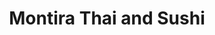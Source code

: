 ---
layout: place
title: Montira Thai and Sushi
permalink: /illinois/glenview/montira-thai-and-sushi.html
stateAbbr: IL
stateName: Illinois
cityName: Glenview
seo:
  type: restaurant
  links: http://montirathaiandsushi.com/
place_id: ChIJYxoV-ObHD4gRA8xzvR8ejv4
photos:
  - name: >-
      places/ChIJYxoV-ObHD4gRA8xzvR8ejv4/photos/AeeoHcJawAYKmwAjhM4NkxgylMHUFwjDFk3SxaEaz_r3tg_bF855glnDKRmqy1qT2lXfrSZHTY0p_ScDZ-lB5c5HSR8N_7iXv2qUp-CLVec8GIxRXvlLt2R-XbOfPrI5jJQvLVSvA1KvnrwnwPGTMSGR_KtHPo0mXIt_moLQJw6Q59tDUtAsZOCI8bVkEFnfRJyFDLUFyJ0acOhC3Gz2Y6otf7KgOj2PqEj9Ybt7RWqVlkhBQrL-DKEqV6MMI-seStwPEOwTE-mLKcBjjyiHevxZPHiShAg4OxyJY219_e21OD7hXA
    widthPx: 4656
    heightPx: 2620
    authorAttributions:
      - displayName: Montira Thai and Sushi
        uri: https://maps.google.com/maps/contrib/112870362834901286747
        photoUri: >-
          https://lh3.googleusercontent.com/a-/ALV-UjUHFuXHO3Nj8i4Y5ShYaDJezWJujfX5rsnR9-xyvI1bntZ-s_w=s100-p-k-no-mo
    flagContentUri: >-
      https://www.google.com/local/imagery/report/?cb_client=maps_api_places.places_api&image_key=!1e10!2sAF1QipOjOoePeb5_E2TVh3vVzA7Fr2byA2wmcGfKg-BA&hl=en-US
    googleMapsUri: >-
      https://www.google.com/maps/place//data=!3m4!1e2!3m2!1sAF1QipOjOoePeb5_E2TVh3vVzA7Fr2byA2wmcGfKg-BA!2e10!4m2!3m1!1s0x880fc7e6f8151a63:0xfe8e1e1fbd73cc03
  - name: >-
      places/ChIJYxoV-ObHD4gRA8xzvR8ejv4/photos/AeeoHcLgR9uLZXC4ASoFKRH9lkL6B_6z-v3KkJE-EB1sCC_ubMcv7TiBB34vH7Vex3Oou54U4UG-rpPgTHjinCkQjx3gYYepcvgNneluOllijKHNNvhAyXC3S-DPsAv2D7CZaWk4m3SjVojzvssnxKq2UczfrYW0jnUbqmI-fyQ7gvWUv-TiJtXpNxKubzbqio-K7W4wWug_eByB9KG9Adk5lKk7NvvfeOma0x2D6J_Dd8m-w-pw2x9JcJm5rnY-dsaITNdB5RLbEv2Zv1vLAJqfuCfCL04EX0nKvA-W41A07xbYGA
    widthPx: 4656
    heightPx: 2620
    authorAttributions:
      - displayName: Montira Thai and Sushi
        uri: https://maps.google.com/maps/contrib/112870362834901286747
        photoUri: >-
          https://lh3.googleusercontent.com/a-/ALV-UjUHFuXHO3Nj8i4Y5ShYaDJezWJujfX5rsnR9-xyvI1bntZ-s_w=s100-p-k-no-mo
    flagContentUri: >-
      https://www.google.com/local/imagery/report/?cb_client=maps_api_places.places_api&image_key=!1e10!2sAF1QipOfyJhVQsxv6KLeNsH3UQxbFhuObs7LFyEO7mX8&hl=en-US
    googleMapsUri: >-
      https://www.google.com/maps/place//data=!3m4!1e2!3m2!1sAF1QipOfyJhVQsxv6KLeNsH3UQxbFhuObs7LFyEO7mX8!2e10!4m2!3m1!1s0x880fc7e6f8151a63:0xfe8e1e1fbd73cc03
  - name: >-
      places/ChIJYxoV-ObHD4gRA8xzvR8ejv4/photos/AeeoHcJ0B18Vj-HRJ74ONHkAQKfNpHIvDM49H1A1zc3S8g81T8dMcfXQlhBuH1FBntQPtvIsxgInxtWBfVpb60D1nBEFLNz2wVqSZ-3GUM-aUEK6DLeYuSSYDOtlVuKZ0QoBwsEtCFnIAMHawRLEv46m__y6G3S1ovL3W-iPVAeK-UX6EcRLzREtv9tQgodyOLxFrqXNV2JJcS2SutkhanGwhv6lZZBpCAF7I_QfnZKI75W1Dcsh68i29uKUdaA_Dv_QsRmzZLkKEjkh1gZUsB7eNl1fHMP4Ue_3fjYooB8ykxxrLYl4yGcfTSnGiK1YH9a0kNWnDpJmrwh5qlQ2FoII0UR0G5rqh5yDA7dm9krQXm3HYo_pAJoj7YjlWCnu5YbWqgwIJjHPbZoiWEPIqjN_pKFL5hx0_dJFBe4KSilXn18I5Q
    widthPx: 4032
    heightPx: 3024
    authorAttributions:
      - displayName: Marilin Wong
        uri: https://maps.google.com/maps/contrib/113183544464743871040
        photoUri: >-
          https://lh3.googleusercontent.com/a-/ALV-UjUftIi4zEWWln7-XC8u7aGzfFfQ5ZL6knbj88b9uKhBlPr0XOJu=s100-p-k-no-mo
    flagContentUri: >-
      https://www.google.com/local/imagery/report/?cb_client=maps_api_places.places_api&image_key=!1e10!2sCIHM0ogKEICAgIC7jcv1UQ&hl=en-US
    googleMapsUri: >-
      https://www.google.com/maps/place//data=!3m4!1e2!3m2!1sCIHM0ogKEICAgIC7jcv1UQ!2e10!4m2!3m1!1s0x880fc7e6f8151a63:0xfe8e1e1fbd73cc03
  - name: >-
      places/ChIJYxoV-ObHD4gRA8xzvR8ejv4/photos/AeeoHcKmXXCapEtRRjd5UsTFgptjaAWh6d1fb7XkMKDU0w_ObqnLvf_jlj_ACOSu6L_vNPFuQ1TUqGjO_q_t4FvN9herLM-B-DvNj35kBPdIDbtnzOYpXtabb2CHA2ZK9O6qil-7RF_n0lPr3-aegHFwoM5YfiTusIyA2cEvv-0Uw2Jo2R7XcpnRNPyhdbes9Ny0GMVnTIvA2JazVEtc7ca2kSSHQMWguFFku2_iE9lgN6WNOfaxdzz1cjuBHxVuCEWTW_A5-PIi1lgbKfVahwIpW9RV8fIlVecdEseFDkXD7-fc5w
    widthPx: 4656
    heightPx: 3492
    authorAttributions:
      - displayName: Montira Thai and Sushi
        uri: https://maps.google.com/maps/contrib/112870362834901286747
        photoUri: >-
          https://lh3.googleusercontent.com/a-/ALV-UjUHFuXHO3Nj8i4Y5ShYaDJezWJujfX5rsnR9-xyvI1bntZ-s_w=s100-p-k-no-mo
    flagContentUri: >-
      https://www.google.com/local/imagery/report/?cb_client=maps_api_places.places_api&image_key=!1e10!2sAF1QipOu6ckSSwTh2t2etnNGXsihnP4MxPwBjTiKcQjU&hl=en-US
    googleMapsUri: >-
      https://www.google.com/maps/place//data=!3m4!1e2!3m2!1sAF1QipOu6ckSSwTh2t2etnNGXsihnP4MxPwBjTiKcQjU!2e10!4m2!3m1!1s0x880fc7e6f8151a63:0xfe8e1e1fbd73cc03
  - name: >-
      places/ChIJYxoV-ObHD4gRA8xzvR8ejv4/photos/AeeoHcJbNgqqgTHfQQA0WaGiGrtGEsyCcrKeyTynwoeTcUu2fEfufnuU1gFVm6J_GS_CoEwhHUrpYTGrNcImcMQV2_2hIMe5j7P71lwJI4WJ0t1FdrTNfi131NkPmLc-jUZ8V6C8l0d9TNmY_KhyY88qjg5DRcGrtV73pZF05KlUFFNyUh86VrYWOqdy-wDvGdWMJoLsFWYKWCmiJuB52E75zGKqp3KlLVHoZ19em_8uqqvlfNwBxFEW8stbBuf_BGO4aJF7oSj08uMu2cLcpVE8vrgm1fnNc1J5VoFN_MDfxyBaug
    widthPx: 4656
    heightPx: 3492
    authorAttributions:
      - displayName: Montira Thai and Sushi
        uri: https://maps.google.com/maps/contrib/112870362834901286747
        photoUri: >-
          https://lh3.googleusercontent.com/a-/ALV-UjUHFuXHO3Nj8i4Y5ShYaDJezWJujfX5rsnR9-xyvI1bntZ-s_w=s100-p-k-no-mo
    flagContentUri: >-
      https://www.google.com/local/imagery/report/?cb_client=maps_api_places.places_api&image_key=!1e10!2sAF1QipNBouGTo22SC9EpLgkKnyvSaI24LY0qUMg7mWXV&hl=en-US
    googleMapsUri: >-
      https://www.google.com/maps/place//data=!3m4!1e2!3m2!1sAF1QipNBouGTo22SC9EpLgkKnyvSaI24LY0qUMg7mWXV!2e10!4m2!3m1!1s0x880fc7e6f8151a63:0xfe8e1e1fbd73cc03
  - name: >-
      places/ChIJYxoV-ObHD4gRA8xzvR8ejv4/photos/AeeoHcIeFLsrcGQaeScowKIe01mhYqpLFhVRuaFMAr7KR9W4jMCGgwSolI5SdAvEMdjSX08V9hvM_51zhNjh0UGSyDO6z1197JU6JNdxRbpvwngeSKSl_WueE8YE5GD8CbpXTr8rxCoQjP-qn8tcwcaizjHzjIq5IIApa7D70_3V4GhwD7Lflu8jZY68bnxsrOLO5nAGahOn42XPDsdH2FRx-44S_9QOWyahgSwLC4abC3ow5BFGYScYFTPKjoMWS4HCke_n3TX-9rvTYQQBnxwrRf6OywMJT9dnW0jrDvpPqjJwdw
    widthPx: 1165
    heightPx: 1463
    authorAttributions:
      - displayName: Montira Thai and Sushi
        uri: https://maps.google.com/maps/contrib/112870362834901286747
        photoUri: >-
          https://lh3.googleusercontent.com/a-/ALV-UjUHFuXHO3Nj8i4Y5ShYaDJezWJujfX5rsnR9-xyvI1bntZ-s_w=s100-p-k-no-mo
    flagContentUri: >-
      https://www.google.com/local/imagery/report/?cb_client=maps_api_places.places_api&image_key=!1e10!2sAF1QipPzDxuORJo0QVFuq3T236f2PRniKo7ut__5T6D0&hl=en-US
    googleMapsUri: >-
      https://www.google.com/maps/place//data=!3m4!1e2!3m2!1sAF1QipPzDxuORJo0QVFuq3T236f2PRniKo7ut__5T6D0!2e10!4m2!3m1!1s0x880fc7e6f8151a63:0xfe8e1e1fbd73cc03
  - name: >-
      places/ChIJYxoV-ObHD4gRA8xzvR8ejv4/photos/AeeoHcJaHdO-paMuUPnO4QXN1Rhi7o_ONJgM0a9QIuBAB2o65OxJSJ7VwCQBTLQB6LEMrMDghYwXP3L8E5mmufqF5GBvTXtMuzfGVBSmaHofbuDyprRU6FpNYzhix3q4QVSK4tvdL7L07FGbtdGhKXhDQlFm7ZzkdYEcF9U7t1Pg7w9u8Xv5B7c4PVJ8Iuhndnhjhen_KiyOxyDA1QpYW-On0XTQsyzR7C-VOG6nGb_31ueDMpLUnWaeK1tLgkSakiEZdrZbMbzMV4YF3-7JWRg2QEm0gGPEq2xdUYgTo72uJfBKhBu1ZvrB4jEjF_4_Z3Lg77c49GIGwYr24plahQ1Ut9Cy-NmFkZe-dHFBq21KyEsDbNfHI-CTQel0ez1WwfvAzPOdtmS72FE_ahiKAlZccAJKq2QYvvtUmakYTcJvhcT8Aj0
    widthPx: 3024
    heightPx: 4032
    authorAttributions:
      - displayName: Marilin Wong
        uri: https://maps.google.com/maps/contrib/113183544464743871040
        photoUri: >-
          https://lh3.googleusercontent.com/a-/ALV-UjUftIi4zEWWln7-XC8u7aGzfFfQ5ZL6knbj88b9uKhBlPr0XOJu=s100-p-k-no-mo
    flagContentUri: >-
      https://www.google.com/local/imagery/report/?cb_client=maps_api_places.places_api&image_key=!1e10!2sCIHM0ogKEICAgIC7jcv10QE&hl=en-US
    googleMapsUri: >-
      https://www.google.com/maps/place//data=!3m4!1e2!3m2!1sCIHM0ogKEICAgIC7jcv10QE!2e10!4m2!3m1!1s0x880fc7e6f8151a63:0xfe8e1e1fbd73cc03
  - name: >-
      places/ChIJYxoV-ObHD4gRA8xzvR8ejv4/photos/AeeoHcKHXH2EeEd9J36qCvJR5573MgEWHX-lftYaN4SXU98gaXMAtPNjibzNkjf9CyY8lS0MVNMIoIcgKa06B31F7j4aoTq_eaACgwEoZSrQWFWZoFKi30EPHHoZ8w-G5ZOfmnbX_-SSeu4WyjN9uGeO1y_hOuQ0spCuMetmYrExHZsgy-PE_ZhN4lIJVIQ_GxJ952cSQ5nM6A0WctQ5Q0onq8itSpCUhGaX8NQZP-7MtuEZNOEmxzlP6vuK4SufKMOysqg8YWVKgTYCVWuMi3LlFbGHacfz0UsfWgvgsPqemrbZWg
    widthPx: 1159
    heightPx: 1445
    authorAttributions:
      - displayName: Montira Thai and Sushi
        uri: https://maps.google.com/maps/contrib/112870362834901286747
        photoUri: >-
          https://lh3.googleusercontent.com/a-/ALV-UjUHFuXHO3Nj8i4Y5ShYaDJezWJujfX5rsnR9-xyvI1bntZ-s_w=s100-p-k-no-mo
    flagContentUri: >-
      https://www.google.com/local/imagery/report/?cb_client=maps_api_places.places_api&image_key=!1e10!2sAF1QipNpDRieiqaitSZph66pGj4c0QKBrO60IVheeDAH&hl=en-US
    googleMapsUri: >-
      https://www.google.com/maps/place//data=!3m4!1e2!3m2!1sAF1QipNpDRieiqaitSZph66pGj4c0QKBrO60IVheeDAH!2e10!4m2!3m1!1s0x880fc7e6f8151a63:0xfe8e1e1fbd73cc03
  - name: >-
      places/ChIJYxoV-ObHD4gRA8xzvR8ejv4/photos/AeeoHcIupOJPn_2jiLsdJTREGdNBgrcXFC_9CAI3eRIS2Fg8I4B2qxMR8ygY12J2f6qSb5Cw--ztqE-eLB1x9vFjWLvBiT7r7jBts4XrX2K-XnDcbAAHuZHzhyYBla_WVGxeWd49aa11zyHNKqCPDT4OrEe7wXcy9B0z6GtYQ0QHem8URQPgUvScY298OGrjQPLHg2iTClNw7SRmUFr2KitUfV5Wl5O5qrxjeDNsgNBxIrsIWkgUAt7IyvJshTblrIM6_yYxxJN8rzCBk2vHef5yAnYCu-iBzMiG8JMbBJZh1ESIRA
    widthPx: 1158
    heightPx: 1450
    authorAttributions:
      - displayName: Montira Thai and Sushi
        uri: https://maps.google.com/maps/contrib/112870362834901286747
        photoUri: >-
          https://lh3.googleusercontent.com/a-/ALV-UjUHFuXHO3Nj8i4Y5ShYaDJezWJujfX5rsnR9-xyvI1bntZ-s_w=s100-p-k-no-mo
    flagContentUri: >-
      https://www.google.com/local/imagery/report/?cb_client=maps_api_places.places_api&image_key=!1e10!2sAF1QipOS8tTAWm8XXMjk-PJpvBr9i4jN1GXkn-jnhI7R&hl=en-US
    googleMapsUri: >-
      https://www.google.com/maps/place//data=!3m4!1e2!3m2!1sAF1QipOS8tTAWm8XXMjk-PJpvBr9i4jN1GXkn-jnhI7R!2e10!4m2!3m1!1s0x880fc7e6f8151a63:0xfe8e1e1fbd73cc03
  - name: >-
      places/ChIJYxoV-ObHD4gRA8xzvR8ejv4/photos/AeeoHcIvxPBrbw6y0mIlHNg3dLVUEkkz0G7pspXFGWVcDzyGHSgZdAzLJhpkOgwOsaLeoW5lbebvpr8uZc6P9wqNMF9BxUKlmrYps-tiS78mFyYFiAXVlfGsC80fPdMRO5Iyw7yg3L4xllDl3sXeiZ3SFpCzYCgf5H_f2PsAjoGlP-eZ1CDw9Z3d_RHvOcfx86SerhZ_fDtVWK1LtfHuufeIIF4SD36GXktIKx6SFf_xa8RI109lhoI_XQA0WYYaZLbNbxwqa_Bk9Exw6xGt3gFGso-gOflP9iD-DEAqF6lHP-RGkg
    widthPx: 4080
    heightPx: 3072
    authorAttributions:
      - displayName: Montira Thai and Sushi
        uri: https://maps.google.com/maps/contrib/112870362834901286747
        photoUri: >-
          https://lh3.googleusercontent.com/a-/ALV-UjUHFuXHO3Nj8i4Y5ShYaDJezWJujfX5rsnR9-xyvI1bntZ-s_w=s100-p-k-no-mo
    flagContentUri: >-
      https://www.google.com/local/imagery/report/?cb_client=maps_api_places.places_api&image_key=!1e10!2sAF1QipNSFkDGS-qalr4TfuRAElZPwne5K6XB4Kr2TU0M&hl=en-US
    googleMapsUri: >-
      https://www.google.com/maps/place//data=!3m4!1e2!3m2!1sAF1QipNSFkDGS-qalr4TfuRAElZPwne5K6XB4Kr2TU0M!2e10!4m2!3m1!1s0x880fc7e6f8151a63:0xfe8e1e1fbd73cc03
address: 1845 Tower Dr, Glenview, IL 60026, USA
street: 1845 Tower Dr
city: Glenview
state: IL
zip: '60026'
country: USA
neighborhood: null
latitude: '42.088682'
longitude: '-87.823705'
accessibility_options:
  wheelchairAccessibleParking: true
  wheelchairAccessibleEntrance: true
  wheelchairAccessibleRestroom: true
  wheelchairAccessibleSeating: true
business_status: OPERATIONAL
name: Montira Thai and Sushi
google_maps_links:
  directionsUri: >-
    https://www.google.com/maps/dir//''/data=!4m7!4m6!1m1!4e2!1m2!1m1!1s0x880fc7e6f8151a63:0xfe8e1e1fbd73cc03!3e0
  placeUri: https://maps.google.com/?cid=18342631453997911043
  writeAReviewUri: >-
    https://www.google.com/maps/place//data=!4m3!3m2!1s0x880fc7e6f8151a63:0xfe8e1e1fbd73cc03!12e1
  reviewsUri: >-
    https://www.google.com/maps/place//data=!4m4!3m3!1s0x880fc7e6f8151a63:0xfe8e1e1fbd73cc03!9m1!1b1
  photosUri: >-
    https://www.google.com/maps/place//data=!4m3!3m2!1s0x880fc7e6f8151a63:0xfe8e1e1fbd73cc03!10e5
primary_type: Thai Restaurant
opening_hours:
  regular: null
  current: null
secondary_opening_hours:
  regular:
    weekdayDescriptions: null
    type: null
  current:
    weekdayDescriptions: null
    type: null
phone: (847) 730-3006
price_level: PRICE_LEVEL_MODERATE
price_range: $20 &ndash; $30
rating: '4.3'
rating_count: 0
website: http://montirathaiandsushi.com/
description: >-
  Discover Montira Thai and Sushi in Glenview, IL$$$Montira Thai and Sushi in
  Glenview, IL, stands out as a casual dining destination blending authentic
  Thai flavors with fresh sushi options, perfect for those exploring sushi
  restaurants in the area. The spot features a cozy, brick-lined ambiance with
  outdoor seating, making it an inviting choice for relaxed meals in a welcoming
  environment. Accessibility is thoughtfully integrated, including
  wheelchair-friendly parking and entrances, ensuring everyone can enjoy the
  experience. Diners appreciate the variety of Thai curries, soups, and noodles
  alongside beer and wine selections, all served at moderate prices. For anyone
  seeking top-rated sushi near me, this location delivers a satisfying mix of
  traditional dishes and modern twists in a comfortable setting.
generative_summary: >-
  Discover Montira Thai and Sushi in Glenview, IL$$$Montira Thai and Sushi in
  Glenview, IL, stands out as a casual dining destination blending authentic
  Thai flavors with fresh sushi options, perfect for those exploring sushi
  restaurants in the area. The spot features a cozy, brick-lined ambiance with
  outdoor seating, making it an inviting choice for relaxed meals in a welcoming
  environment. Accessibility is thoughtfully integrated, including
  wheelchair-friendly parking and entrances, ensuring everyone can enjoy the
  experience. Diners appreciate the variety of Thai curries, soups, and noodles
  alongside beer and wine selections, all served at moderate prices. For anyone
  seeking top-rated sushi near me, this location delivers a satisfying mix of
  traditional dishes and modern twists in a comfortable setting.
generative_disclosure: Summarized by AI using the Grok-3-Mini model.
reviews:
  - name: >-
      places/ChIJYxoV-ObHD4gRA8xzvR8ejv4/reviews/ChZDSUhNMG9nS0VJQ0FnTUNBMlBXVEV3EAE
    relativePublishTimeDescription: 2 months ago
    rating: 5
    text:
      text: >-
        This place was wonderful. For starters I had a cup of Spicy Miso Soup,
        coworker had a Beef Spicy Salad, we split an order of Gyoza. He got Pad
        Thai (Chicken) and I got Spicy Udon (Beef). Everything was delicious.
        Not sure when my schedule will bring me back this way but I will
        definitely come back when in the area.
      languageCode: en
    originalText:
      text: >-
        This place was wonderful. For starters I had a cup of Spicy Miso Soup,
        coworker had a Beef Spicy Salad, we split an order of Gyoza. He got Pad
        Thai (Chicken) and I got Spicy Udon (Beef). Everything was delicious.
        Not sure when my schedule will bring me back this way but I will
        definitely come back when in the area.
      languageCode: en
    authorAttribution:
      displayName: PE Shearer
      uri: https://www.google.com/maps/contrib/108666261207163819733/reviews
      photoUri: >-
        https://lh3.googleusercontent.com/a-/ALV-UjUogh2xozo-TiIVHixmI71bjUjaCUqShACfEFXTBb_HQdo2oRtR=s128-c0x00000000-cc-rp-mo-ba5
    publishTime: '2025-01-29T11:36:51.070656Z'
    flagContentUri: >-
      https://www.google.com/local/review/rap/report?postId=ChZDSUhNMG9nS0VJQ0FnTUNBMlBXVEV3EAE&d=17924085&t=1
    googleMapsUri: >-
      https://www.google.com/maps/reviews/data=!4m6!14m5!1m4!2m3!1sChZDSUhNMG9nS0VJQ0FnTUNBMlBXVEV3EAE!2m1!1s0x880fc7e6f8151a63:0xfe8e1e1fbd73cc03
  - name: >-
      places/ChIJYxoV-ObHD4gRA8xzvR8ejv4/reviews/ChZDSUhNMG9nS0VJQ0FnSUNMdE1fUkV3EAE
    relativePublishTimeDescription: 10 months ago
    rating: 5
    text:
      text: >-
        I ordered takeout from here - Cashew Entree and a Tamago  Nigiri. Both
        were delicious. As a vegetarian, I particulaly liked that they really
        cook their tofu well. It was not just mushy and soft but had a nice hard
        skin on it. I will definitely be returning!
      languageCode: en
    originalText:
      text: >-
        I ordered takeout from here - Cashew Entree and a Tamago  Nigiri. Both
        were delicious. As a vegetarian, I particulaly liked that they really
        cook their tofu well. It was not just mushy and soft but had a nice hard
        skin on it. I will definitely be returning!
      languageCode: en
    authorAttribution:
      displayName: Natasha V
      uri: https://www.google.com/maps/contrib/101732862697901964551/reviews
      photoUri: >-
        https://lh3.googleusercontent.com/a/ACg8ocIPKHmdCRI_ewGIa2G2jFpMbye2P_KAtwPsyTFzjfyqBHW54jP8=s128-c0x00000000-cc-rp-mo-ba4
    publishTime: '2024-06-15T21:17:08.333858Z'
    flagContentUri: >-
      https://www.google.com/local/review/rap/report?postId=ChZDSUhNMG9nS0VJQ0FnSUNMdE1fUkV3EAE&d=17924085&t=1
    googleMapsUri: >-
      https://www.google.com/maps/reviews/data=!4m6!14m5!1m4!2m3!1sChZDSUhNMG9nS0VJQ0FnSUNMdE1fUkV3EAE!2m1!1s0x880fc7e6f8151a63:0xfe8e1e1fbd73cc03
  - name: >-
      places/ChIJYxoV-ObHD4gRA8xzvR8ejv4/reviews/ChdDSUhNMG9nS0VJQ0FnSUR4c29PUjNRRRAB
    relativePublishTimeDescription: a year ago
    rating: 5
    text:
      text: >-
        Very nice little and delicious Thai restaurant.

        We went there with the family and had a great late lunch. Miso and Tom
        Yum soups, Pad Thai noodles and sushi were so delicious. Price is pretty
        good for the middle of the town center.

        Service was very nice.

        We will definitely com back here again.
      languageCode: en
    originalText:
      text: >-
        Very nice little and delicious Thai restaurant.

        We went there with the family and had a great late lunch. Miso and Tom
        Yum soups, Pad Thai noodles and sushi were so delicious. Price is pretty
        good for the middle of the town center.

        Service was very nice.

        We will definitely com back here again.
      languageCode: en
    authorAttribution:
      displayName: Valeriy Mezentsev
      uri: https://www.google.com/maps/contrib/103289420167287423359/reviews
      photoUri: >-
        https://lh3.googleusercontent.com/a-/ALV-UjXqZEfGrCBBcR5W9__9xUdxA8Zrgkg2w4nX358VGIwje8gGkfHS=s128-c0x00000000-cc-rp-mo-ba4
    publishTime: '2023-06-05T13:07:57.465760Z'
    flagContentUri: >-
      https://www.google.com/local/review/rap/report?postId=ChdDSUhNMG9nS0VJQ0FnSUR4c29PUjNRRRAB&d=17924085&t=1
    googleMapsUri: >-
      https://www.google.com/maps/reviews/data=!4m6!14m5!1m4!2m3!1sChdDSUhNMG9nS0VJQ0FnSUR4c29PUjNRRRAB!2m1!1s0x880fc7e6f8151a63:0xfe8e1e1fbd73cc03
  - name: >-
      places/ChIJYxoV-ObHD4gRA8xzvR8ejv4/reviews/ChdDSUhNMG9nS0VJQ0FnTUR3NHY2aG9nRRAB
    relativePublishTimeDescription: 2 weeks ago
    rating: 2
    text:
      text: >-
        My chicken was very dry. Imagine trying to eat narrow dried up strips of
        plastic -- this was my chicken teriyaki. For some reason, the lady owner
        did not let me order something else and they instead re-made it. It was
        only a tiny bit better so I did not eat it. We did not argue. I left
        hungry and so we went to a different place to eat afterwards. Obviously
        we are never coming back.
      languageCode: en
    originalText:
      text: >-
        My chicken was very dry. Imagine trying to eat narrow dried up strips of
        plastic -- this was my chicken teriyaki. For some reason, the lady owner
        did not let me order something else and they instead re-made it. It was
        only a tiny bit better so I did not eat it. We did not argue. I left
        hungry and so we went to a different place to eat afterwards. Obviously
        we are never coming back.
      languageCode: en
    authorAttribution:
      displayName: M. L.
      uri: https://www.google.com/maps/contrib/115928572084382465231/reviews
      photoUri: >-
        https://lh3.googleusercontent.com/a/ACg8ocJK9oBfzg4a1QX34d1DcrXJZ42DjqDoc4JLFhI6aAy9bxkZuQ=s128-c0x00000000-cc-rp-mo-ba4
    publishTime: '2025-03-24T23:38:51.423456Z'
    flagContentUri: >-
      https://www.google.com/local/review/rap/report?postId=ChdDSUhNMG9nS0VJQ0FnTUR3NHY2aG9nRRAB&d=17924085&t=1
    googleMapsUri: >-
      https://www.google.com/maps/reviews/data=!4m6!14m5!1m4!2m3!1sChdDSUhNMG9nS0VJQ0FnTUR3NHY2aG9nRRAB!2m1!1s0x880fc7e6f8151a63:0xfe8e1e1fbd73cc03
  - name: >-
      places/ChIJYxoV-ObHD4gRA8xzvR8ejv4/reviews/ChZDSUhNMG9nS0VJQ0FnSURLak5lbVZBEAE
    relativePublishTimeDescription: 3 years ago
    rating: 5
    text:
      text: >-
        Love my first time experience here at Montira from the excellent
        customer service where they make you feel so welcome to the wide
        selection of food and sushi rolls that they have. They have plenty of
        appetizers to choose from and I love how the presentation are amazing as
        well. The Gozilla is really a must try and also the spinach with sesame
        sauce appetizer. They also offer lunch specials during the week for
        affordable bento box lunches. They have amazing drinks too and the berry
        mix is very refreshing. They do have Sake and Wine as well.
      languageCode: en
    originalText:
      text: >-
        Love my first time experience here at Montira from the excellent
        customer service where they make you feel so welcome to the wide
        selection of food and sushi rolls that they have. They have plenty of
        appetizers to choose from and I love how the presentation are amazing as
        well. The Gozilla is really a must try and also the spinach with sesame
        sauce appetizer. They also offer lunch specials during the week for
        affordable bento box lunches. They have amazing drinks too and the berry
        mix is very refreshing. They do have Sake and Wine as well.
      languageCode: en
    authorAttribution:
      displayName: East Charmer
      uri: https://www.google.com/maps/contrib/107401704220009954826/reviews
      photoUri: >-
        https://lh3.googleusercontent.com/a-/ALV-UjVZ6hI39oiIoK19o8OjJtxVtwGdSaYrKiCnB1lJ6MES_Vg_YVDk7Q=s128-c0x00000000-cc-rp-mo-ba4
    publishTime: '2021-05-02T15:10:26.283813Z'
    flagContentUri: >-
      https://www.google.com/local/review/rap/report?postId=ChZDSUhNMG9nS0VJQ0FnSURLak5lbVZBEAE&d=17924085&t=1
    googleMapsUri: >-
      https://www.google.com/maps/reviews/data=!4m6!14m5!1m4!2m3!1sChZDSUhNMG9nS0VJQ0FnSURLak5lbVZBEAE!2m1!1s0x880fc7e6f8151a63:0xfe8e1e1fbd73cc03
review_summary: >-
  What Guests Are Saying About This Spot$$$Visitors often rave about the
  delicious Thai specialties and sushi at this Glenview eatery, highlighting the
  flavorful soups, noodles, and fresh rolls that make meals memorable. Many
  appreciate the friendly service and welcoming vibe, which adds to the overall
  enjoyment, especially for those opting for takeout or dine-in. While there was
  a note about an occasional inconsistency with certain entrees, the majority of
  feedback praises the well-prepared vegetarian options and affordable pricing
  as standout features. Overall, it's a go-to for anyone craving authentic Asian
  cuisine, with folks frequently mentioning they'd return for the variety and
  taste. If you're on the hunt for sushi places near me, this spot earns solid
  nods for its reliable flavors and relaxed atmosphere.
review_disclosure: Summarized by AI using the Grok-3-Mini model.
parking_options:
  freeParkingLot: true
  freeStreetParking: true
  valetParking: false
  freeGarageParking: true
payment_options:
  acceptsCreditCards: true
  acceptsDebitCards: true
  acceptsCashOnly: false
  acceptsNfc: true
allow_dogs: null
curbside_pickup: null
delivery: true
dine_in: true
good_for_children: true
good_for_groups: null
good_for_sports: false
live_music: false
menu_for_children: false
outdoor_seating: true
reservable: true
restroom: true
serves_beer: true
serves_breakfast: null
serves_brunch: false
serves_cocktails: false
serves_coffee: false
serves_dinner: true
serves_dessert: true
serves_lunch: true
serves_vegetarian_food: true
serves_wine: true
takeout: true
update_category: pro
places_description: >-
  Quaint kitchen offering Thai curries, soups & noodles in brick-lined digs with
  outdoor tables.

---